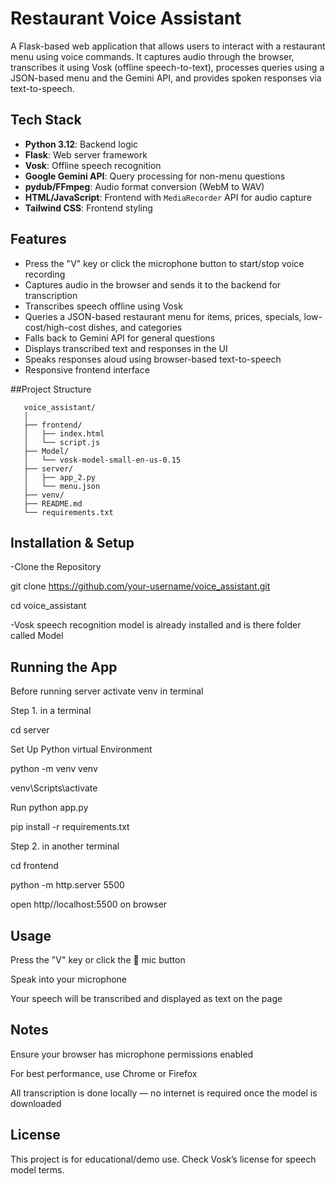 # Restaurant Voice Assistant

A Flask-based web application that allows users to interact with a restaurant menu using voice commands. It captures audio through the browser, transcribes it using Vosk (offline speech-to-text), processes queries using a JSON-based menu and the Gemini API, and provides spoken responses via text-to-speech.

## Tech Stack
- **Python 3.12**: Backend logic
- **Flask**: Web server framework
- **Vosk**: Offline speech recognition
- **Google Gemini API**: Query processing for non-menu questions
- **pydub/FFmpeg**: Audio format conversion (WebM to WAV)
- **HTML/JavaScript**: Frontend with `MediaRecorder` API for audio capture
- **Tailwind CSS**: Frontend styling

## Features
- Press the "V" key or click the microphone button to start/stop voice recording
- Captures audio in the browser and sends it to the backend for transcription
- Transcribes speech offline using Vosk
- Queries a JSON-based restaurant menu for items, prices, specials, low-cost/high-cost dishes, and categories
- Falls back to Gemini API for general questions
- Displays transcribed text and responses in the UI
- Speaks responses aloud using browser-based text-to-speech
- Responsive frontend interface


##Project Structure

<!-- TREEVIEW START -->
    
       voice_assistant/
       │
       ├── frontend/
       │   ├── index.html
       │   └── script.js
       ├── Model/
       │   └── vosk-model-small-en-us-0.15 
       ├── server/
       │   ├── app_2.py
       │   └── menu.json
       ├── venv/
       ├── README.md
       └── requirements.txt


## Installation & Setup
-Clone the Repository

git clone https://github.com/your-username/voice_assistant.git

cd voice_assistant

-Vosk speech recognition model is already installed and is there folder called Model

## Running the App

Before running server activate venv in terminal

 Step 1. in a terminal

cd server

Set Up Python virtual Environment

python -m venv venv

venv\Scripts\activate

Run python app.py

pip install -r requirements.txt

 Step 2. in another terminal

cd frontend 

python -m http.server 5500

open http//localhost:5500 on browser
 
## Usage

Press the "V" key or click the 🎤 mic button

Speak into your microphone

Your speech will be transcribed and displayed as text on the page

## Notes

Ensure your browser has microphone permissions enabled

For best performance, use Chrome or Firefox

All transcription is done locally — no internet is required once the model is downloaded

## License

This project is for educational/demo use. Check Vosk’s license for speech model terms.
